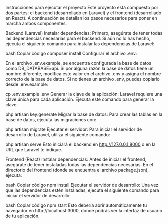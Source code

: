 Instrucciones para ejecutar el proyecto
Este proyecto está compuesto por dos partes: el backend (desarrollado en Laravel) y el frontend (desarrollado en React). A continuación se detallan los pasos necesarios para poner en marcha ambos componentes.

Backend (Laravel)
Instalar dependencias: Primero, asegúrate de tener todas las dependencias necesarias para el backend. Si aún no lo has hecho, ejecuta el siguiente comando para instalar las dependencias de Laravel:

bash
Copiar código
composer install
Configurar el archivo .env:

En el archivo .env.example, se encuentra configurada la base de datos como DB_DATABASE=api. Si por alguna razón la base de datos tiene un nombre diferente, modifica este valor en el archivo .env y asigna el nombre correcto de la base de datos.
Si no tienes un archivo .env, puedes copiarlo desde .env.example:

cp .env.example .env
Generar la clave de la aplicación: Laravel requiere una clave única para cada aplicación. Ejecuta este comando para generar la clave:


php artisan key:generate
Migrar la base de datos: Para crear las tablas en la base de datos, ejecuta las migraciones con:


php artisan migrate
Ejecutar el servidor: Para iniciar el servidor de desarrollo de Laravel, utiliza el siguiente comando:


php artisan serve
Esto iniciará el backend en http://127.0.0.1:8000 o en la URL que Laravel te indique.

Frontend (React)
Instalar dependencias: Antes de iniciar el frontend, asegúrate de tener instaladas todas las dependencias necesarias. En el directorio del frontend (donde se encuentra el archivo package.json), ejecuta:

bash
Copiar código
npm install
Ejecutar el servidor de desarrollo: Una vez que las dependencias estén instaladas, ejecuta el siguiente comando para iniciar el servidor de desarrollo:

bash
Copiar código
npm start
Esto debería abrir automáticamente tu navegador en http://localhost:3000, donde podrás ver la interfaz de usuario de tu aplicación.
